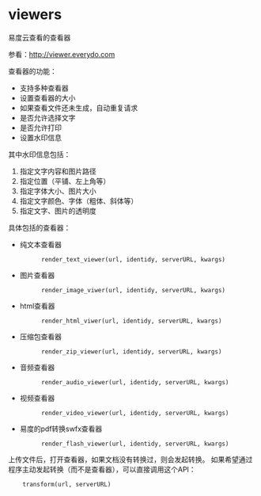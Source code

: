 viewers
=======

易度云查看的查看器

参看：http://viewer.everydo.com

查看器的功能：

- 支持多种查看器
- 设置查看器的大小
- 如果查看文件还未生成，自动重复请求
- 是否允许选择文字
- 是否允许打印
- 设置水印信息

其中水印信息包括：

1. 指定文字内容和图片路径
2. 指定位置（平铺、左上角等）
3. 指定字体大小、图片大小
4. 指定文字颜色、字体（粗体、斜体等）
5. 指定文字、图片的透明度

具体包括的查看器：

- 纯文本查看器

            render_text_viewer(url, identidy, serverURL, kwargs)

- 图片查看器

            render_image_viwer(url, identidy, serverURL, kwargs)

- html查看器

            render_html_viwer(url, identidy, serverURL, kwargs)

- 压缩包查看器

            render_zip_viewer(url, identidy, serverURL, kwargs)

- 音频查看器

            render_audio_viewer(url, identidy, serverURL, kwargs)

- 视频查看器

            render_video_viewer(url, identidy, serverURL, kwargs)

- 易度的pdf转换swfx查看器

            render_flash_viewer(url, identidy, serverURL, kwargs)

上传文件后，打开查看器，如果文档没有转换过，则会发起转换。
如果希望通过程序主动发起转换（而不是查看器），可以直接调用这个API：

        transform(url, serverURL)
        
